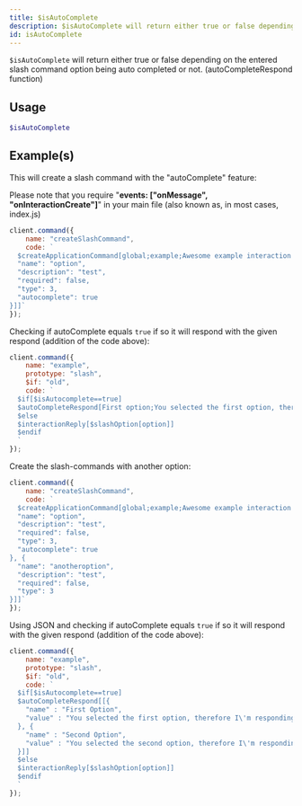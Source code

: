 ```yaml
---
title: $isAutoComplete
description: $isAutoComplete will return either true or false depending on the entered slash command option being auto completed or not. (autoCompleteRespond function)
id: isAutoComplete
---
```


`$isAutoComplete` will return either true or false depending on the entered slash command option being auto completed or
not. (autoCompleteRespond function)

## Usage

```php
$isAutoComplete
```

## Example(s)

This will create a slash command with the "autoComplete" feature:

Please note that you require "**events: ["onMessage", "onInteractionCreate"]**" in your main file (also known as, in
most cases, index.js)

```javascript
client.command({
    name: "createSlashCommand",
    code: `
  $createApplicationCommand[global;example;Awesome example interaction command with auto-complete!;true;true;slash;[{
  "name": "option", 
  "description": "test",
  "required": false,
  "type": 3, 
  "autocomplete": true
}]]`
});
```

Checking if autoComplete equals `true` if so it will respond with the given respond (addition of the code above):

```javascript
client.command({
    name: "example",
    prototype: "slash",
    $if: "old",
    code: `
  $if[$isAutocomplete==true]
  $autoCompleteRespond[First option;You selected the first option, therefore I'm responding with this!;Second option;You selected the first second, therefore I'm responding with this!]
  $else
  $interactionReply[$slashOption[option]]
  $endif
  `
});
```

Create the slash-commands with another option:

```javascript
client.command({
    name: "createSlashCommand",
    code: `
  $createApplicationCommand[global;example;Awesome example interaction command with auto-complete!;true;slash;[{
  "name": "option",
  "description": "test",
  "required": false, 
  "type": 3,
  "autocomplete": true 
}, {
  "name": "anotheroption",
  "description": "test",
  "required": false,
  "type": 3
}]]`
});
```

Using JSON and checking if autoComplete equals `true` if so it will respond with the given respond (addition of the
code above):

```javascript
client.command({
    name: "example",
    prototype: "slash",
    $if: "old",
    code: `
  $if[$isAutocomplete==true]
  $autoCompleteRespond[[{ 
    "name" : "First Option",
    "value" : "You selected the first option, therefore I\'m responding with this!"
  }, {
    "name" : "Second Option",
    "value" : "You selected the second option, therefore I\'m responding with this!"
  }]]
  $else
  $interactionReply[$slashOption[option]]
  $endif
  `
});
```
